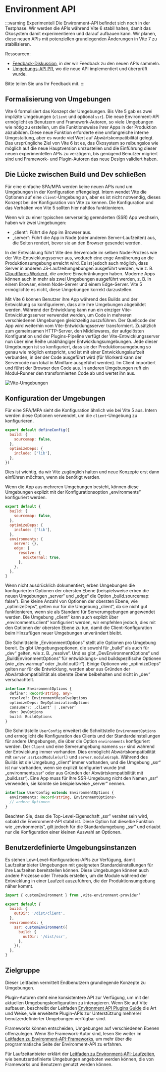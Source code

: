 # Environment API

:::warning Experimentell
Die Environment-API befindet sich noch in der Testphase. Wir werden die APIs während Vite 6 stabil halten, damit das Ökosystem damit experimentieren und darauf aufbauen kann. Wir planen, diese neuen APIs mit potenziellen grundlegenden Änderungen in Vite 7 zu stabilisieren.

Ressourcen:

- [Feedback-Diskussion](https://github.com/vitejs/vite/discussions/16358), in der wir Feedback zu den neuen APIs sammeln.
- [Umgebungs-API PR](https://github.com/vitejs/vite/pull/16471), wo die neue API implementiert und überprüft wurde.

Bitte teilen Sie uns Ihr Feedback mit.
:::

## Formalisierung von Umgebungen

Vite 6 formalisiert das Konzept der Umgebungen. Bis Vite 5 gab es zwei implizite Umgebungen (`client` und optional `ssr`). Die neue Environment-API ermöglicht es Benutzern und Framework-Autoren, so viele Umgebungen wie nötig zu erstellen, um die Funktionsweise ihrer Apps in der Produktion abzubilden. Diese neue Funktion erforderte eine umfangreiche interne Umgestaltung, aber es wurde viel Wert auf Abwärtskompatibilität gelegt. Das ursprüngliche Ziel von Vite 6 ist es, das Ökosystem so reibungslos wie möglich auf die neue Hauptversion umzustellen und die Einführung dieser neuen experimentellen APIs zu verzögern, bis genügend Benutzer migriert sind und Framework- und Plugin-Autoren das neue Design validiert haben.

## Die Lücke zwischen Build und Dev schließen

Für eine einfache SPA/MPA werden keine neuen APIs rund um Umgebungen in der Konfiguration offengelegt. Intern wendet Vite die Optionen auf eine `client`-Umgebung an, aber es ist nicht notwendig, dieses Konzept bei der Konfiguration von Vite zu kennen. Die Konfiguration und das Verhalten von Vite 5 sollten hier nahtlos funktionieren.

Wenn wir zu einer typischen serverseitig gerenderten (SSR) App wechseln, haben wir zwei Umgebungen:

- „client“: Führt die App im Browser aus.
- „server“: Führt die App in Node (oder anderen Server-Laufzeiten) aus, die Seiten rendert, bevor sie an den Browser gesendet werden.

In der Entwicklung führt Vite den Servercode im selben Node-Prozess wie der Vite-Entwicklungsserver aus, wodurch eine enge Annäherung an die Produktionsumgebung erreicht wird. Es ist jedoch auch möglich, dass Server in anderen JS-Laufzeitumgebungen ausgeführt werden, wie z. B. [Cloudflares Workerd](https://github.com/cloudflare/workerd), die andere Einschränkungen haben. Moderne Apps können auch in mehr als zwei Umgebungen ausgeführt werden, z. B. in einem Browser, einem Node-Server und einem Edge-Server. Vite 5 ermöglichte es nicht, diese Umgebungen korrekt darzustellen.

Mit Vite 6 können Benutzer ihre App während des Builds und der Entwicklung so konfigurieren, dass alle ihre Umgebungen abgebildet werden. Während der Entwicklung kann nun ein einziger Vite-Entwicklungsserver verwendet werden, um Code in mehreren verschiedenen Umgebungen gleichzeitig auszuführen. Der Quellcode der App wird weiterhin vom Vite-Entwicklungsserver transformiert. Zusätzlich zum gemeinsamen HTTP-Server, den Middlewares, der aufgelösten Konfiguration und der Plugins-Pipeline verfügt der Vite-Entwicklungsserver nun über eine Reihe unabhängiger Entwicklungsumgebungen. Jede dieser Umgebungen ist so konfiguriert, dass sie der Produktionsumgebung so genau wie möglich entspricht, und ist mit einer Entwicklungslaufzeit verbunden, in der der Code ausgeführt wird (für Workerd kann der Servercode nun lokal in Miniflare ausgeführt werden). Im Client importiert und führt der Browser den Code aus. In anderen Umgebungen ruft ein Modul-Runner den transformierten Code ab und wertet ihn aus.

![Vite-Umgebungen](../images/vite-environments.svg)

## Konfiguration der Umgebungen

Für eine SPA/MPA sieht die Konfiguration ähnlich wie bei Vite 5 aus. Intern werden diese Optionen verwendet, um die `client`-Umgebung zu konfigurieren.

```js
export default defineConfig({
  build: {
    sourcemap: false,
  },
  optimizeDeps: {
    include: ['lib'],
  },
})
```

Dies ist wichtig, da wir Vite zugänglich halten und neue Konzepte erst dann einführen möchten, wenn sie benötigt werden.

Wenn die App aus mehreren Umgebungen besteht, können diese Umgebungen explizit mit der Konfigurationsoption „environments” konfiguriert werden.

```js
export default {
  build: {
    sourcemap: false,
  },
  optimizeDeps: {
    include: ['lib'],
  },
  environments: {
    server: {},
    edge: {
      resolve: {
        noExternal: true,
      },
    },
  },
}
```

Wenn nicht ausdrücklich dokumentiert, erben Umgebungen die konfigurierten Optionen der obersten Ebene (beispielsweise erben die neuen Umgebungen „server“ und „edge“ die Option „build.sourcemap: false“). Eine kleine Anzahl von Optionen der obersten Ebene, wie „optimizeDeps“, gelten nur für die Umgebung „client“, da sie nicht gut funktionieren, wenn sie als Standard für Serverumgebungen angewendet werden. Die Umgebung „client” kann auch explizit über „environments.client” konfiguriert werden, wir empfehlen jedoch, dies mit den Optionen der obersten Ebene zu tun, damit die Client-Konfiguration beim Hinzufügen neuer Umgebungen unverändert bleibt.

Die Schnittstelle „EnvironmentOptions” stellt alle Optionen pro Umgebung bereit. Es gibt Umgebungsoptionen, die sowohl für „build“ als auch für „dev“ gelten, wie z. B. „resolve“. Und es gibt „DevEnvironmentOptions“ und „BuildEnvironmentOptions“ für entwicklungs- und buildspezifische Optionen (wie „dev.warmup“ oder „build.outDir“). Einige Optionen wie „optimizeDeps“ gelten nur für die Entwicklung, werden aber aus Gründen der Abwärtskompatibilität als oberste Ebene beibehalten und nicht in „dev“ verschachtelt.

```ts
interface EnvironmentOptions {
  define?: Record<string, any>
  resolve?: EnvironmentResolveOptions
  optimizeDeps: DepOptimizationOptions
  consumer?: ‚client‘ | ‚server‘
  dev: DevOptions
  build: BuildOptions
}
```

Die Schnittstelle `UserConfig` erweitert die Schnittstelle `EnvironmentOptions` und ermöglicht die Konfiguration des Clients und der Standardeinstellungen für andere Umgebungen, die über die Option `environments` konfiguriert werden. Der `Client` und eine Serverumgebung namens `ssr` sind während der Entwicklung immer vorhanden. Dies ermöglicht Abwärtskompatibilität mit `server.ssrLoadModule(url)` und `server.moduleGraph`. Während des Builds ist die Umgebung „client“ immer vorhanden, und die Umgebung „ssr“ ist nur vorhanden, wenn sie explizit konfiguriert wurde (mit „environments.ssr“ oder aus Gründen der Abwärtskompatibilität mit „build.ssr“). Eine App muss für ihre SSR-Umgebung nicht den Namen „ssr“ verwenden, sie könnte sie beispielsweise „server“ nennen.

```ts
interface UserConfig extends EnvironmentOptions {
  environments: Record<string, EnvironmentOptions>
  // andere Optionen
}
```

Beachten Sie, dass die Top-Level-Eigenschaft „ssr” veraltet sein wird, sobald die Environment-API stabil ist. Diese Option hat dieselbe Funktion wie „environments”, gilt jedoch für die Standardumgebung „ssr” und erlaubt nur die Konfiguration einer kleinen Auswahl an Optionen.

## Benutzerdefinierte Umgebungsinstanzen

Es stehen Low-Level-Konfigurations-APIs zur Verfügung, damit Laufzeitanbieter Umgebungen mit geeigneten Standardeinstellungen für ihre Laufzeiten bereitstellen können. Diese Umgebungen können auch andere Prozesse oder Threads erstellen, um die Module während der Entwicklung in einer Laufzeit auszuführen, die der Produktionsumgebung näher kommt.

```js
import { customEnvironment } from ‚vite-environment-provider‘

export default {
  build: {
    outDir: '/dist/client',
  },
  environments: {
    ssr: customEnvironment({
      build: {
        outDir: '/dist/ssr',
      },
    }),
  },
}
```

<!-- TODO -->
<!-- ## Abwärtskompatibilität

Die aktuelle Vite-Server-API ist noch nicht veraltet und abwärtskompatibel mit Vite 5. Die neue Environment-API ist experimentell.

Die `server.moduleGraph` gibt eine gemischte Ansicht der Client- und SSR-Modulgraphen zurück. Abwärtskompatible gemischte Modulknoten werden von allen ihren Methoden zurückgegeben. Das gleiche Schema wird für die Modulknoten verwendet, die an `handleHotUpdate` übergeben werden.

Wir empfehlen noch nicht, zur Environment-API zu wechseln. Wir streben an, dass ein Großteil der Nutzerbasis Vite 6 übernimmt, damit Plugins nicht zwei Versionen pflegen müssen. Informationen zu zukünftigen Veraltungen und Upgrade-Pfaden finden Sie im Abschnitt „Zukünftige grundlegende Änderungen“:

- [„this.environment“ in Hooks](/changes/this-environment-in-hooks)
- [HMR „hotUpdate“-Plugin-Hook](/changes/hotupdate-hook)
- [Umstellung auf umgebungsbezogene APIs](/changes/per-environment-apis)
- [SSR mit `ModuleRunner` API](/changes/ssr-using-modulerunner)
- [Gemeinsam genutzte Plugins während des Builds](/changes/shared-plugins-during-build) -->

## Zielgruppe

Dieser Leitfaden vermittelt Endbenutzern grundlegende Konzepte zu Umgebungen.

Plugin-Autoren steht eine konsistentere API zur Verfügung, um mit der aktuellen Umgebungskonfiguration zu interagieren. Wenn Sie auf Vite aufbauen, beschreibt der Leitfaden [Environment API Plugins Guide](./api-environment-plugins.md) die Art und Weise, wie erweiterte Plugin-APIs zur Unterstützung mehrerer benutzerdefinierter Umgebungen verfügbar sind.

Frameworks können entscheiden, Umgebungen auf verschiedenen Ebenen offenzulegen. Wenn Sie Framework-Autor sind, lesen Sie weiter im [Leitfaden zu Environment-API-Frameworks](./api-environment-frameworks), um mehr über die programmatische Seite der Environment-API zu erfahren.

Für Laufzeitanbieter erklärt der [Leitfaden zu Environment-API-Laufzeiten](./api-environment-runtimes.md), wie benutzerdefinierte Umgebungen angeboten werden können, die von Frameworks und Benutzern genutzt werden können.
